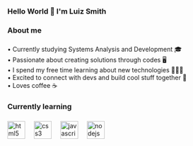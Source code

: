 <h3 align="left">Hello World 👋 I'm Luiz Smith</h3>

###

<h3 align="left">About me</h3>

###

<p align="left">• Currently studying Systems Analysis and Development 🎓<br>• Passionate about creating solutions through codes 🖥️<br>• I spend my free time learning about new technologies 🧑🏻‍💻<br>• Excited to connect with devs and build cool stuff together 🤝<br>• Loves coffee ☕</p>

###

<h3 align="left">Currently learning</h3>

###

<div align="left">
  <img src="https://cdn.jsdelivr.net/gh/devicons/devicon/icons/html5/html5-original.svg" height="40" alt="html5 logo"  />
  <img width="12" />
  <img src="https://cdn.jsdelivr.net/gh/devicons/devicon/icons/css3/css3-original.svg" height="40" alt="css3 logo"  />
  <img width="12" />
  <img src="https://cdn.jsdelivr.net/gh/devicons/devicon/icons/javascript/javascript-original.svg" height="40" alt="javascript logo"  />
  <img width="12" />
  <img src="https://cdn.jsdelivr.net/gh/devicons/devicon/icons/nodejs/nodejs-original.svg" height="40" alt="nodejs logo"  />
  <img width="12" />
</div>

###

